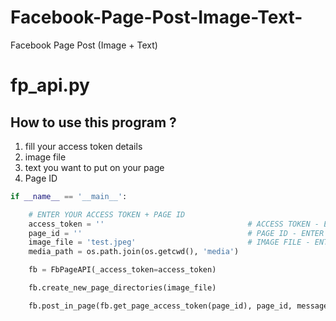 # Facebook-Page-Post-Image-Text-
Facebook Page Post (Image + Text)

# fp_api.py
## How to use this program ?

1. fill your access token details 
2. image file 
3. text you want to put on your page
4. Page ID

```python
if __name__ == '__main__':

    # ENTER YOUR ACCESS TOKEN + PAGE ID 
    access_token = ''                                # ACCESS TOKEN - ENTER YOUR INPUT HERE
    page_id = ''                                     # PAGE ID - ENTER YOUR INPUT HERE
    image_file = 'test.jpeg'                         # IMAGE FILE - ENTER YOUR INPUT HERE
    media_path = os.path.join(os.getcwd(), 'media')

    fb = FbPageAPI(_access_token=access_token)

    fb.create_new_page_directories(image_file)

    fb.post_in_page(fb.get_page_access_token(page_id), page_id, message='GOOD MORNING <3 <3')  # MESSAGE TEXT - ENTER YOUR INPUT HERE

```
